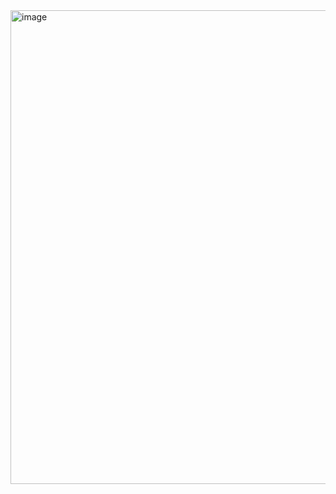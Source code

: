 <img width="758" alt="image" src="https://github.com/vishnushukla30/Cyberspeed/assets/25581203/bd3d3064-f039-4d72-be39-fa546e82def8">

